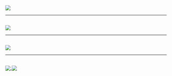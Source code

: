 <a href="https://github.com/dioveath">
  <img align="center" src="https://github-readme-stats.vercel.app/api?username=dioveath&theme=dark&show_icons=true&custom_title=dioveath%27s%20Stats"/>
</a>

<br>
<hr>
<br>

<a href="https://github.com/dioveath">
  <img align="center" src="https://github-readme-stats.vercel.app/api/top-langs/?username=dioveath&theme=dark&layout=compact" />
</a>

<br>
<hr>
<br>

<a href="https://github.com/dioveath">
  <img align="center" src="https://github-readme-streak-stats.herokuapp.com/?user=dioveath&theme=dark"/>
</a>

<br>
<hr>
<br>

<a href="https://github.com/dioveath/chc-gaming">
  <img align="center" src="https://github-readme-stats.vercel.app/api/pin/?username=dioveath&theme=dark&repo=chc-gaming"/>
</a>

<a href="https://github.com/dioveath/sudokumania">
  <img align="center" src="https://github-readme-stats.vercel.app/api/pin/?username=dioveath&theme=dark&repo=sudokumania" />
</a>


